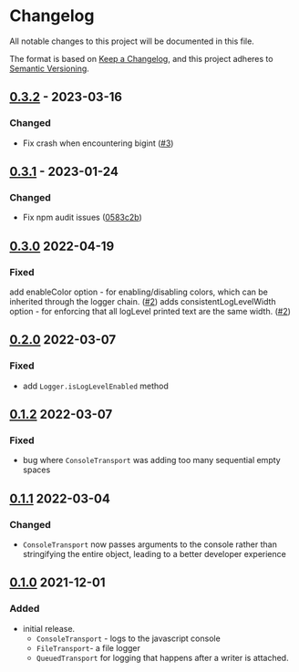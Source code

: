 # Changelog
All notable changes to this project will be documented in this file.

The format is based on [Keep a Changelog](https://keepachangelog.com/en/1.0.0/),
and this project adheres to [Semantic Versioning](https://semver.org/spec/v2.0.0.html).



## [0.3.2](https://github.com/rokucommunity/logger/compare/v0.3.1...v0.3.2) - 2023-03-16
### Changed
 - Fix crash when encountering bigint ([#3](https://github.com/rokucommunity/logger/pull/3))



## [0.3.1](https://github.com/rokucommunity/logger/compare/v0.3.0...v0.3.1) - 2023-01-24
### Changed
 - Fix npm audit issues ([0583c2b](https://github.com/rokucommunity/logger/commit/0583c2b))



## [0.3.0](https://github.com/rokucommunity/logger/compare/v0.2.0...v0.3.0) 2022-04-19
### Fixed
add enableColor option - for enabling/disabling colors, which can be inherited through the logger chain. ([#2](https://github.com/rokucommunity/logger/pull/2))
adds consistentLogLevelWidth option - for enforcing that all logLevel printed text are the same width. ([#2](https://github.com/rokucommunity/logger/pull/2))



## [0.2.0](https://github.com/rokucommunity/logger/compare/v0.1.2...v0.2.0) 2022-03-07
### Fixed
 - add `Logger.isLogLevelEnabled` method



## [0.1.2](https://github.com/rokucommunity/logger/compare/v0.1.1...v0.1.2) 2022-03-07
### Fixed
 - bug where `ConsoleTransport` was adding too many sequential empty spaces



## [0.1.1](https://github.com/rokucommunity/logger/compare/v0.1.0...v0.1.1) 2022-03-04
### Changed
 - `ConsoleTransport` now passes arguments to the console rather than stringifying the entire object, leading to a better developer experience



## [0.1.0](https://github.com/rokucommunity/logger/compare/0dbbaa7afae535e679630cb5cf01fd175524f0fb...v0.1.0) 2021-12-01
### Added
 - initial release.
    - `ConsoleTransport` - logs to the javascript console
    - `FileTransport`- a file logger
    - `QueuedTransport` for logging that happens after a writer is attached.
